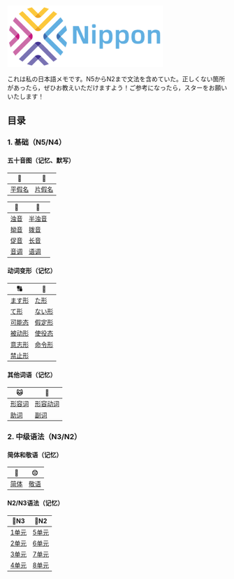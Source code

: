 ![logo](resources/logo.png)

これは私の日本語メモです。N5からN2まで文法を含めていた。正しくない箇所があったら，ぜひお教えいただけますよう！ご参考になったら，スターをお願いいたします！

## 目录

### 1. 基础（N5/N4）

#### 五十音图（记忆、默写）

| 🐣                  | 🐥️                   |
| ------------------- | -------------------- |
| [平假名](五十音图.md#平假名)  | [片假名](五十音图.md#片假名)   |

| 🐣                  | 🐥️                   |
| ------------------- | -------------------- |
| [浊音](五十音图.md#浊音半浊音) | [半浊音](五十音图.md#浊音半浊音) |
| [拗音](五十音图.md#拗音)    | [拨音](五十音图.md#拨音)     |
| [促音](五十音图.md#促音)    | [长音](五十音图.md#长音)     |
| [音调](五十音图.md#音调)    | [语调](五十音图.md#语调)     |

#### 动词变形（记忆）

| 🔠                | 🔡                |
| ----------------- | ----------------- |
| [ます形](ます形.md)     | [た形](た形.md)       |
| [て形](て形.md)       | [ない形](ない形.md)     |
| [可能态](可能态.md)     | [假定形](假定形.md)     |
| [被动形](被动形.md)     | [使役态](使役态.md)     |
| [意志形](意志形.md)     | [命令形](命令形.md) |
| [禁止形](禁止形.md) |                   |

#### 其他词语（记忆）

| 🐱                 | 🐶                  |
| ------------------ | ------------------- |
| [形容词](形容词.md) | [形容动词](形容动词.md) |
| [助词](助词.md)        | [副词](副词.md)         |

### 2. 中级语法（N3/N2）

#### 简体和敬语（记忆）

| 🙂          | 😔          |
| ----------- | ----------- |
| [简体](简体.md) | [敬语](敬语.md) |

#### N2/N3语法（记忆）

| 📘N3        | 📕N2        |
|-------------|-------------|
| [1单元](N3/1) | [5单元](N2/5) |
| [2单元](N3/2) | [6单元](N2/6) |
| [3单元](N3/3) | [7单元](N2/7) |
| [4单元](N3/4) | [8单元](N2/8) |
